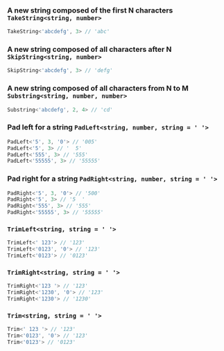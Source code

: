 
### A new string composed of the first N characters `TakeString<string, number>`


``` typescript
TakeString<'abcdefg', 3> // 'abc'
```

			
### A new string composed of all characters after N `SkipString<string, number>`


``` typescript
SkipString<'abcdefg', 3> // 'defg'
```

			
### A new string composed of all characters from N to M `Substring<string, number, number>`


``` typescript
Substring<'abcdefg', 2, 4> // 'cd'
```

			
### Pad left for a string `PadLeft<string, number, string = ' '>`


``` typescript
PadLeft<'5', 3, '0'> // '005'
PadLeft<'5', 3> // '  5'
PadLeft<'555', 3> // '555'
PadLeft<'55555', 3> // '55555'
```

			
### Pad right for a string `PadRight<string, number, string = ' '>`


``` typescript
PadRight<'5', 3, '0'> // '500'
PadRight<'5', 3> // '5  '
PadRight<'555', 3> // '555'
PadRight<'55555', 3> // '55555'
```

			
###  `TrimLeft<string, string = ' '>`


``` typescript
TrimLeft<' 123'> // '123'
TrimLeft<'0123', '0'> // '123'
TrimLeft<'0123'> // '0123'
```

			
###  `TrimRight<string, string = ' '>`


``` typescript
TrimRight<'123 '> // '123'
TrimRight<'1230', '0'> // '123'
TrimRight<'1230'> // '1230'
```

			
###  `Trim<string, string = ' '>`


``` typescript
Trim<' 123 '> // '123'
Trim<'0123', '0'> // '123'
Trim<'0123'> // '0123'
```

			